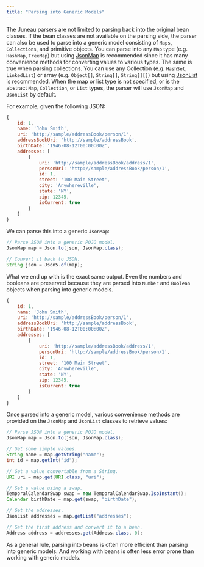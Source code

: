 ```yaml
---
title: "Parsing into Generic Models"
---
```


The Juneau parsers are not limited to parsing back into the original bean classes.
If the bean classes are not available on the parsing side, the parser can also be used to parse into a generic model
consisting of `Maps`, `Collections`, and primitive objects.
You can parse into any `Map` type (e.g. `HashMap`, `TreeMap`) but using [JsonMap]({{API_DOCS}}/org/apache/juneau/collections/JsonMap.html) is recommended since it has many convenience methods for converting values to various types.
The same is true when parsing collections.
You can use any Collection (e.g. `HashSet`, `LinkedList`) or array (e.g. `Object[]`, `String[]`, `String[][]`) but using [JsonList]({{API_DOCS}}/org/apache/juneau/collections/JsonList.html) is recommended.
When the map or list type is not specified, or is the abstract `Map`, `Collection`, or `List` types, the parser will use
`JsonMap` and `JsonList` by default.

For example, given the following JSON:

```js
{
    id: 1,
    name: 'John Smith',
    uri: 'http://sample/addressBook/person/1',
    addressBookUri: 'http://sample/addressBook',
    birthDate: '1946-08-12T00:00:00Z',
    addresses: [
        {
            uri: 'http://sample/addressBook/address/1',
            personUri: 'http://sample/addressBook/person/1',
            id: 1,
            street: '100 Main Street',
            city: 'Anywhereville',
            state: 'NY',
            zip: 12345,
            isCurrent: true
        }
    ]
}
```

We can parse this into a generic `JsonMap`:

```java
// Parse JSON into a generic POJO model.
JsonMap map = Json.to(json, JsonMap.class);

// Convert it back to JSON.
String json = Json5.of(map);
```

What we end up with is the exact same output.
Even the numbers and booleans are preserved because they are parsed into `Number` and `Boolean` objects when parsing
into generic models.

```js
{
    id: 1,
    name: 'John Smith',
    uri: 'http://sample/addressBook/person/1',
    addressBookUri: 'http://sample/addressBook',
    birthDate: '1946-08-12T00:00:00Z',
    addresses: [
        {
            uri: 'http://sample/addressBook/address/1',
            personUri: 'http://sample/addressBook/person/1',
            id: 1,
            street: '100 Main Street',
            city: 'Anywhereville',
            state: 'NY',
            zip: 12345,
            isCurrent: true
        }
    ]
}
```

Once parsed into a generic model, various convenience methods are provided on the `JsonMap` and `JsonList` classes to
retrieve values:

```java
// Parse JSON into a generic POJO model.
JsonMap map = Json.to(json, JsonMap.class);

// Get some simple values.
String name = map.getString("name");
int id = map.getInt("id");

// Get a value convertable from a String.
URI uri = map.get(URI.class, "uri");

// Get a value using a swap.
TemporalCalendarSwap swap = new TemporalCalendarSwap.IsoInstant();
Calendar birthDate = map.get(swap, "birthDate");

// Get the addresses.
JsonList addresses = map.getList("addresses");

// Get the first address and convert it to a bean.
Address address = addresses.get(Address.class, 0);
```

As a general rule, parsing into beans is often more efficient than parsing into generic models.
And working with beans is often less error prone than working with generic models.
